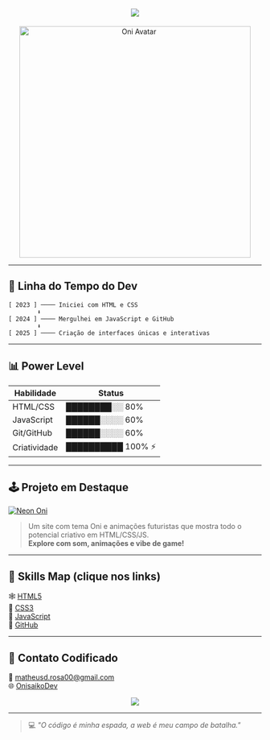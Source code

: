 
<h1 align="center">
  <img src="https://readme-typing-svg.herokuapp.com?font=Orbitron&duration=3000&pause=500&color=00FF99&center=true&vCenter=true&width=600&lines=OnisaikoDev+-+Cyber+Dev;Codando+no+limite+da+realidade..." />
</h1>

<p align="center">
  <img src="https://media3.giphy.com/media/v1.Y2lkPTc5MGI3NjExOWFkendoODh0OTNqejlycTdyZDhwejQ1dGx1dmZyZXJmcnFmYTd1byZlcD12MV9pbnRlcm5hbF9naWZfYnlfaWQmY3Q9Zw/zsqpYMxi6gRrUX2PCB/giphy.gif" height="460" alt="Oni Avatar"/>
</p>

---

## 🧬 Linha do Tempo do Dev

```
[ 2023 ] ──── Iniciei com HTML e CSS
        ⬇
[ 2024 ] ──── Mergulhei em JavaScript e GitHub
        ⬇
[ 2025 ] ──── Criação de interfaces únicas e interativas
```

---

## 📊 Power Level

| Habilidade     | Status              |
|----------------|---------------------|
| HTML/CSS       | ████████░░ 80%      |
| JavaScript     | ██████░░░░ 60%      |
| Git/GitHub     | ██████░░░░ 60%      |
| Criatividade   | ██████████ 100% ⚡   |

---

## 🕹️ Projeto em Destaque

[![Neon Oni](https://img.shields.io/badge/鬼-Oni_Site_Legendary-ff0055?style=for-the-badge&logo=github&logoColor=white)](https://github.com/OnisaikoDev/neon-oni-site)


> Um site com tema Oni e animações futuristas que mostra todo o potencial criativo em HTML/CSS/JS.  
> **Explore com som, animações e vibe de game!**

---

## 🧠 Skills Map (clique nos links)

🕸️ [HTML5](https://developer.mozilla.org/en-US/docs/Web/HTML)  
🎨 [CSS3](https://developer.mozilla.org/en-US/docs/Web/CSS)  
🧮 [JavaScript](https://developer.mozilla.org/en-US/docs/Web/JavaScript)  
🔧 [GitHub](https://github.com/OnisaikoDev)

---

## 💌 Contato Codificado

📧 [matheusd.rosa00@gmail.com](mailto:matheusd.rosa00@gmail.com)  
🌐 [OnisaikoDev](https://github.com/OnisaikoDev)

<p align="center">
  <img src="https://api.qrserver.com/v1/create-qr-code/?data=https://github.com/OnisaikoDev&size=120x120" />
</p>

---

> 💻 *"O código é minha espada, a web é meu campo de batalha."*
